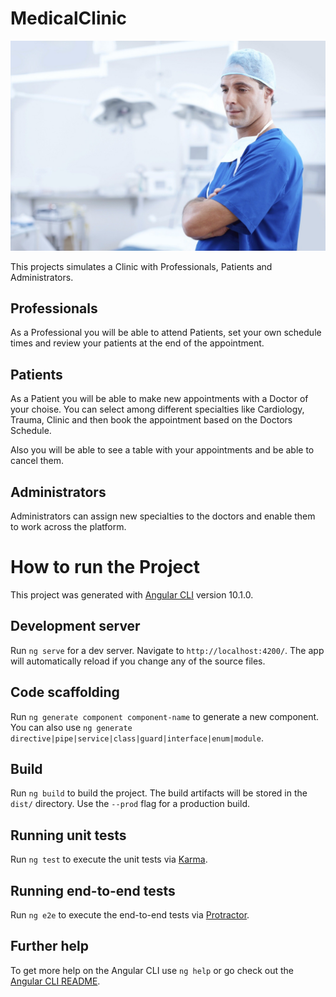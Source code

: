 # MedicalClinic

![Architecture](medical-clinic/src/assets/images/login-bg.jpg)

This projects simulates a Clinic with Professionals, Patients and Administrators.

## Professionals

As a Professional you will be able to attend Patients, set your own schedule times and review your patients at the end of the appointment.

## Patients

As a Patient you will be able to make new appointments with a Doctor of your choise. You can select among different specialties like Cardiology, Trauma, Clinic and then book the appointment based on the Doctors Schedule.

Also you will be able to see a table with your appointments and be able to cancel them.

## Administrators

Administrators can assign new specialties to the doctors and enable them to work across the platform.

# How to run the Project

This project was generated with [Angular CLI](https://github.com/angular/angular-cli) version 10.1.0.

## Development server

Run `ng serve` for a dev server. Navigate to `http://localhost:4200/`. The app will automatically reload if you change any of the source files.

## Code scaffolding

Run `ng generate component component-name` to generate a new component. You can also use `ng generate directive|pipe|service|class|guard|interface|enum|module`.

## Build

Run `ng build` to build the project. The build artifacts will be stored in the `dist/` directory. Use the `--prod` flag for a production build.

## Running unit tests

Run `ng test` to execute the unit tests via [Karma](https://karma-runner.github.io).

## Running end-to-end tests

Run `ng e2e` to execute the end-to-end tests via [Protractor](http://www.protractortest.org/).

## Further help

To get more help on the Angular CLI use `ng help` or go check out the [Angular CLI README](https://github.com/angular/angular-cli/blob/master/README.md).

